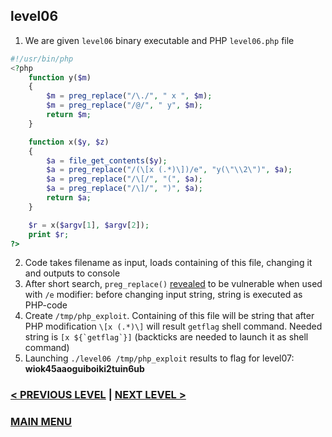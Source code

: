 ## level06
1. We are given `level06` binary executable and PHP `level06.php` file
``` PHP
#!/usr/bin/php
<?php
	function y($m)
	{
		$m = preg_replace("/\./", " x ", $m);
		$m = preg_replace("/@/", " y", $m);
		return $m;
	}

	function x($y, $z)
	{
		$a = file_get_contents($y);
		$a = preg_replace("/(\[x (.*)\])/e", "y(\"\\2\")", $a);
		$a = preg_replace("/\[/", "(", $a);
		$a = preg_replace("/\]/", ")", $a);
		return $a;
	}

	$r = x($argv[1], $argv[2]);
	print $r;
?>
```
2. Code takes filename as input, loads containing of this file, changing it and outputs to console
3. After short search, `preg_replace()` [revealed](https://medium.com/@isharaabeythissa/command-injection-preg-replace-php-function-exploit-fdf987f767df) to be vulnerable when used with `/e` modifier: before changing input string, string is executed as PHP-code
4. Create `/tmp/php_exploit`. Containing of this file will be string that after PHP modification `\[x (.*)\]` will result `getflag` shell command. Needed string is ``[x ${`getflag`}]`` (backticks are needed to launch it as shell command)
5. Launching `./level06 /tmp/php_exploit` results to flag for level07: **wiok45aaoguiboiki2tuin6ub**

### [< PREVIOUS LEVEL](../../level05/Resources/stages.md) | [NEXT LEVEL >](../../level07/Resources/stages.md)
### [MAIN MENU](../../README.md)
